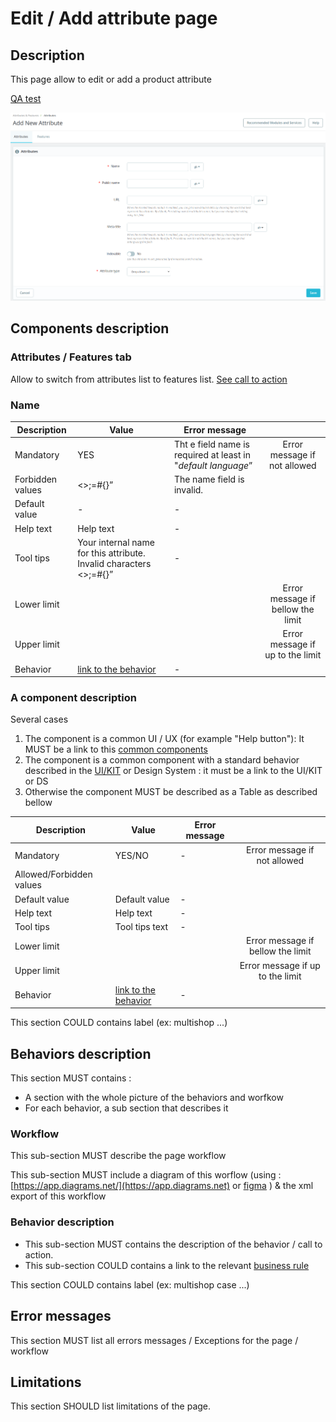 # Edit / Add attribute page

## Description

This page allow to edit or add a product attribute

[QA test](https://build.prestashop.com/test-scenarios/scenarios/core/functional/bo/catalog/attributes-and-features/attributes.html)

![Add, Edit attribute](../../../../../../../.gitbook/assets/attributes-add-edit.png)

## Components description

### Attributes / Features tab

Allow to switch from attributes list to features list. [See call to action](page-template-1.md#attributes-features-tab-call-to-action)

### Name



| Description      | Value                                                               | Error message                                                  |                                   |
| ---------------- | ------------------------------------------------------------------- | -------------------------------------------------------------- | :-------------------------------: |
| Mandatory        | YES                                                                 | Tht e field name is required at  least in "_default language_” |    Error message if not allowed   |
| Forbidden values | <>;=#{}”                                                            | The name field is invalid.                                     |                                   |
| Default value    | -                                                                   | -                                                              |                                   |
| Help text        | Help text                                                           | -                                                              |                                   |
| Tool tips        | Your internal name for this attribute. Invalid characters <>;=#{}”  | -                                                              |                                   |
| Lower limit      |                                                                     |                                                                | Error message if bellow the limit |
| Upper limit      |                                                                     |                                                                |  Error message if up to the limit |
| Behavior         | [link to the behavior](page-template-1.md#behaviors-description)    | -                                                              |                                   |







### A component description

Several cases

1. The component is a common UI / UX (for example "Help button"): It MUST be a link to this [common components](../../../../../common-components.md)
2. The component is a common component with a standard behavior described in the [UI/KIT](https://build.prestashop.com/prestashop-ui-kit/?path=/story/modals--modal) or Design System : it must be a link to the UI/KIT or DS
3. Otherwise the component MUST be described as a Table as described bellow

| Description              | Value                                                            | Error message |                                   |
| ------------------------ | ---------------------------------------------------------------- | ------------- | :-------------------------------: |
| Mandatory                | YES/NO                                                           | -             |    Error message if not allowed   |
| Allowed/Forbidden values |                                                                  |               |                                   |
| Default value            | Default value                                                    | -             |                                   |
| Help text                | Help text                                                        | -             |                                   |
| Tool tips                | Tool tips text                                                   | -             |                                   |
| Lower limit              |                                                                  |               | Error message if bellow the limit |
| Upper limit              |                                                                  |               |  Error message if up to the limit |
| Behavior                 | [link to the behavior](page-template-1.md#behaviors-description) | -             |                                   |

This section COULD contains label (ex: multishop  ...)

## Behaviors description

This section MUST contains :

* A section with the whole picture of the behaviors and worfkow
* For each behavior, a sub section that describes it

### Workflow

This sub-section MUST describe the page workflow

This sub-section MUST include a diagram of this worflow (using : [https://app.diagrams.net/](https://app.diagrams.net) or [figma](https://www.figma.com/file/14ptOoCqDdmBqtmq1Grc5M/BO-Core-Cartography?node-id=0%3A1) ) & the xml export of this workflow

### Behavior description

* This sub-section MUST contains the description of the behavior / call to action.
* This sub-section COULD contains a link to the relevant [business rule](../../../../../../how-to-write-functional-documentation/templates/business-rules-template.md)

This section COULD contains label (ex: multishop case ...)

## Error messages

This section MUST list all errors messages / Exceptions for the page / workflow

## Limitations

This section SHOULD list limitations of the page.
